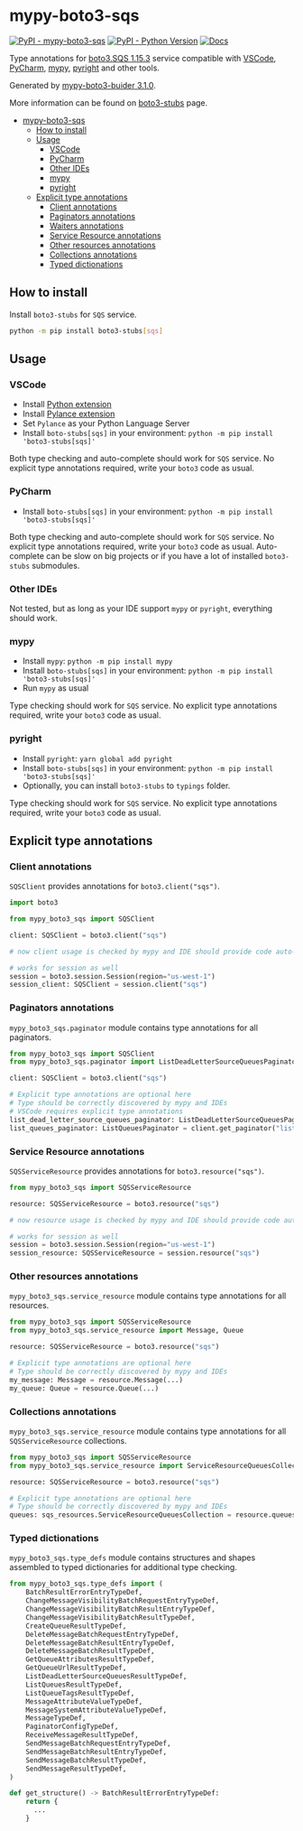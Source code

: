 # mypy-boto3-sqs

[![PyPI - mypy-boto3-sqs](https://img.shields.io/pypi/v/mypy-boto3-sqs.svg?color=blue)](https://pypi.org/project/mypy-boto3-sqs)
[![PyPI - Python Version](https://img.shields.io/pypi/pyversions/mypy-boto3-sqs.svg?color=blue)](https://pypi.org/project/mypy-boto3-sqs)
[![Docs](https://img.shields.io/readthedocs/mypy-boto3-builder.svg?color=blue)](https://mypy-boto3-builder.readthedocs.io/)

Type annotations for
[boto3.SQS 1.15.3](https://boto3.amazonaws.com/v1/documentation/api/1.15.3/reference/services/sqs.html#SQS) service
compatible with
[VSCode](https://code.visualstudio.com/),
[PyCharm](https://www.jetbrains.com/pycharm/),
[mypy](https://github.com/python/mypy),
[pyright](https://github.com/microsoft/pyright)
and other tools.

Generated by [mypy-boto3-buider 3.1.0](https://github.com/vemel/mypy_boto3_builder).

More information can be found on [boto3-stubs](https://pypi.org/project/boto3-stubs/) page.

- [mypy-boto3-sqs](#mypy-boto3-sqs)
  - [How to install](#how-to-install)
  - [Usage](#usage)
    - [VSCode](#vscode)
    - [PyCharm](#pycharm)
    - [Other IDEs](#other-ides)
    - [mypy](#mypy)
    - [pyright](#pyright)
  - [Explicit type annotations](#explicit-type-annotations)
    - [Client annotations](#client-annotations)
    - [Paginators annotations](#paginators-annotations)
    - [Waiters annotations](#waiters-annotations)
    - [Service Resource annotations](#service-resource-annotations)
    - [Other resources annotations](#other-resources-annotations)
    - [Collections annotations](#collections-annotations)
    - [Typed dictionations](#typed-dictionations)

## How to install

Install `boto3-stubs` for `SQS` service.

```bash
python -m pip install boto3-stubs[sqs]
```

## Usage

### VSCode

- Install [Python extension](https://marketplace.visualstudio.com/items?itemName=ms-python.python)
- Install [Pylance extension](https://marketplace.visualstudio.com/items?itemName=ms-python.vscode-pylance)
- Set `Pylance` as your Python Language Server
- Install `boto-stubs[sqs]` in your environment: `python -m pip install 'boto3-stubs[sqs]'`

Both type checking and auto-complete should work for `SQS` service.
No explicit type annotations required, write your `boto3` code as usual.

### PyCharm

- Install `boto-stubs[sqs]` in your environment: `python -m pip install 'boto3-stubs[sqs]'`

Both type checking and auto-complete should work for `SQS` service.
No explicit type annotations required, write your `boto3` code as usual.
Auto-complete can be slow on big projects or if you have a lot of installed `boto3-stubs` submodules.

### Other IDEs

Not tested, but as long as your IDE support `mypy` or `pyright`, everything should work.

### mypy

- Install `mypy`: `python -m pip install mypy`
- Install `boto-stubs[sqs]` in your environment: `python -m pip install 'boto3-stubs[sqs]'`
- Run `mypy` as usual

Type checking should work for `SQS` service.
No explicit type annotations required, write your `boto3` code as usual.

### pyright

- Install `pyright`: `yarn global add pyright`
- Install `boto-stubs[sqs]` in your environment: `python -m pip install 'boto3-stubs[sqs]'`
- Optionally, you can install `boto3-stubs` to `typings` folder.

Type checking should work for `SQS` service.
No explicit type annotations required, write your `boto3` code as usual.

## Explicit type annotations

### Client annotations

`SQSClient` provides annotations for `boto3.client("sqs")`.

```python
import boto3

from mypy_boto3_sqs import SQSClient

client: SQSClient = boto3.client("sqs")

# now client usage is checked by mypy and IDE should provide code auto-complete

# works for session as well
session = boto3.session.Session(region="us-west-1")
session_client: SQSClient = session.client("sqs")
```

### Paginators annotations

`mypy_boto3_sqs.paginator` module contains type annotations for all paginators.

```python
from mypy_boto3_sqs import SQSClient
from mypy_boto3_sqs.paginator import ListDeadLetterSourceQueuesPaginator, ListQueuesPaginator

client: SQSClient = boto3.client("sqs")

# Explicit type annotations are optional here
# Type should be correctly discovered by mypy and IDEs
# VSCode requires explicit type annotations
list_dead_letter_source_queues_paginator: ListDeadLetterSourceQueuesPaginator = client.get_paginator("list_dead_letter_source_queues")
list_queues_paginator: ListQueuesPaginator = client.get_paginator("list_queues")
```




### Service Resource annotations

`SQSServiceResource` provides annotations for `boto3.resource("sqs")`.

```python
from mypy_boto3_sqs import SQSServiceResource

resource: SQSServiceResource = boto3.resource("sqs")

# now resource usage is checked by mypy and IDE should provide code auto-complete

# works for session as well
session = boto3.session.Session(region="us-west-1")
session_resource: SQSServiceResource = session.resource("sqs")
```


### Other resources annotations

`mypy_boto3_sqs.service_resource` module contains type annotations for all resources.

```python
from mypy_boto3_sqs import SQSServiceResource
from mypy_boto3_sqs.service_resource import Message, Queue

resource: SQSServiceResource = boto3.resource("sqs")

# Explicit type annotations are optional here
# Type should be correctly discovered by mypy and IDEs
my_message: Message = resource.Message(...)
my_queue: Queue = resource.Queue(...)
```



### Collections annotations

`mypy_boto3_sqs.service_resource` module contains type annotations
for all `SQSServiceResource` collections.

```python
from mypy_boto3_sqs import SQSServiceResource
from mypy_boto3_sqs.service_resource import ServiceResourceQueuesCollection

resource: SQSServiceResource = boto3.resource("sqs")

# Explicit type annotations are optional here
# Type should be correctly discovered by mypy and IDEs
queues: sqs_resources.ServiceResourceQueuesCollection = resource.queues
```




### Typed dictionations

`mypy_boto3_sqs.type_defs` module contains structures and shapes assembled
to typed dictionaries for additional type checking.

```python
from mypy_boto3_sqs.type_defs import (
    BatchResultErrorEntryTypeDef,
    ChangeMessageVisibilityBatchRequestEntryTypeDef,
    ChangeMessageVisibilityBatchResultEntryTypeDef,
    ChangeMessageVisibilityBatchResultTypeDef,
    CreateQueueResultTypeDef,
    DeleteMessageBatchRequestEntryTypeDef,
    DeleteMessageBatchResultEntryTypeDef,
    DeleteMessageBatchResultTypeDef,
    GetQueueAttributesResultTypeDef,
    GetQueueUrlResultTypeDef,
    ListDeadLetterSourceQueuesResultTypeDef,
    ListQueuesResultTypeDef,
    ListQueueTagsResultTypeDef,
    MessageAttributeValueTypeDef,
    MessageSystemAttributeValueTypeDef,
    MessageTypeDef,
    PaginatorConfigTypeDef,
    ReceiveMessageResultTypeDef,
    SendMessageBatchRequestEntryTypeDef,
    SendMessageBatchResultEntryTypeDef,
    SendMessageBatchResultTypeDef,
    SendMessageResultTypeDef,
)

def get_structure() -> BatchResultErrorEntryTypeDef:
    return {
      ...
    }
```
